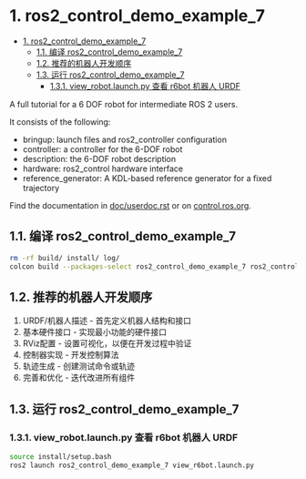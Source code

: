 # 1. ros2_control_demo_example_7

- [1. ros2\_control\_demo\_example\_7](#1-ros2_control_demo_example_7)
  - [1.1. 编译 ros2\_control\_demo\_example\_7](#11-编译-ros2_control_demo_example_7)
  - [1.2. 推荐的机器人开发顺序](#12-推荐的机器人开发顺序)
  - [1.3. 运行 ros2\_control\_demo\_example\_7](#13-运行-ros2_control_demo_example_7)
    - [1.3.1. view\_robot.launch.py 查看 r6bot 机器人 URDF](#131-view_robotlaunchpy-查看-r6bot-机器人-urdf)

A full tutorial for a 6 DOF robot for intermediate ROS 2 users.

It consists of the following:

- bringup: launch files and ros2_controller configuration
- controller: a controller for the 6-DOF robot
- description: the 6-DOF robot description
- hardware: ros2_control hardware interface
- reference_generator: A KDL-based reference generator for a fixed trajectory

Find the documentation in [doc/userdoc.rst](doc/userdoc.rst) or on [control.ros.org](https://control.ros.org/master/doc/ros2_control_demos/example_7/doc/userdoc.html).

## 1.1. 编译 ros2_control_demo_example_7

```bash
rm -rf build/ install/ log/
colcon build --packages-select ros2_control_demo_example_7 ros2_control_demo_description
```

## 1.2. 推荐的机器人开发顺序

1. URDF/机器人描述 - 首先定义机器人结构和接口
2. 基本硬件接口 - 实现最小功能的硬件接口
3. RViz配置 - 设置可视化，以便在开发过程中验证
4. 控制器实现 - 开发控制算法
5. 轨迹生成 - 创建测试命令或轨迹
6. 完善和优化 - 迭代改进所有组件

## 1.3. 运行 ros2_control_demo_example_7

### 1.3.1. view_robot.launch.py 查看 r6bot 机器人 URDF

```bash
source install/setup.bash
ros2 launch ros2_control_demo_example_7 view_r6bot.launch.py
```
